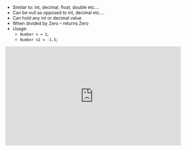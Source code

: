 ﻿

* Similar to: int, decimal, float, double etc….
* Can be null as opposed to int, decimal etc….
* Can hold any int or decimal value
* When divided by Zero – returns Zero
* Usage:
    * `Number n = 1`;
    * `Number n2 = -1.5`;




<iframe width="560" height="315" src="https://www.youtube.com/embed/Bs4QX_f2NQg?list=PL1DEQjXG2xnJNTIi_lrTxD83bf5-8mrRP" frameborder="0" allowfullscreen></iframe>






